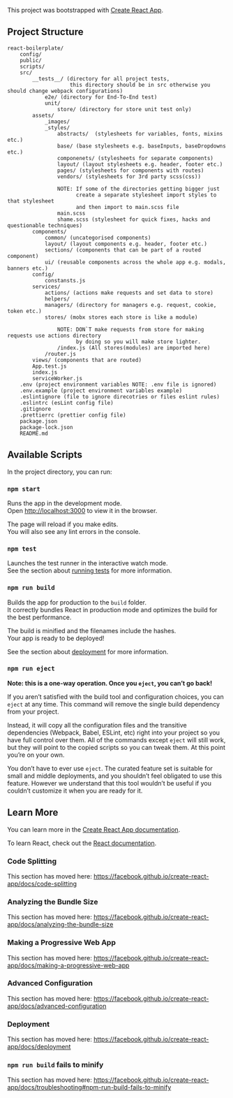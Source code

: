 This project was bootstrapped with [Create React App](https://github.com/facebook/create-react-app).


## Project Structure
```$xslt
react-boilerplate/
    config/
    public/ 
    scripts/
    src/
        __tests__/ (directory for all project tests, 
                    this directory should be in src otherwise you should change webpack configurations)
            e2e/ (directory for End-To-End test)
            unit/
                store/ (directory for store unit test only)
        assets/
            _images/
            _styles/
                abstracts/  (stylesheets for variables, fonts, mixins etc.)
                base/ (base stylesheets e.g. baseInputs, baseDropdowns etc.)
                componenets/ (stylesheets for separate components)
                layout/ (layout stylesheets e.g. header, footer etc.)
                pages/ (stylesheets for components with routes)
                vendors/ (stylesheets for 3rd party scss(css))
            
                NOTE: If some of the directories getting bigger just 
                      create a separate stylesheet import styles to that stylesheet
                      and then import to main.scss file
                main.scss
                shame.scss (stylesheet for quick fixes, hacks and questionable techniques)
        components/
            common/ (uncategorised components)
            layout/ (layout components e.g. header, footer etc.)
            sections/ (components that can be part of a routed component)
            ui/ (reusable components across the whole app e.g. modals, banners etc.)
        config/
            constansts.js    
        services/
            actions/ (actions make requests and set data to store)
            helpers/
            managers/ (directory for managers e.g. request, cookie, token etc.)
            stores/ (mobx stores each store is like a module)
                
                NOTE: DON`T make requests from store for making requests use actions directory 
                      by doing so you will make store lighter.
                /index.js (All stores(modules) are imported here)
            /router.js
        views/ (components that are routed)
        App.test.js
        index.js
        serviceWorker.js
    .env (project environment variables NOTE: .env file is ignored)   
    .env.example (project environment variables example)
    .eslintignore (file to ignore direcotries or files eslint rules)
    .eslintrc (esLint config file)
    .gitignore
    .prettierrc (prettier config file)
    package.json
    package-lock.json
    README.md
```



## Available Scripts

In the project directory, you can run:

### `npm start`

Runs the app in the development mode.<br>
Open [http://localhost:3000](http://localhost:3000) to view it in the browser.

The page will reload if you make edits.<br>
You will also see any lint errors in the console.

### `npm test`

Launches the test runner in the interactive watch mode.<br>
See the section about [running tests](https://facebook.github.io/create-react-app/docs/running-tests) for more information.

### `npm run build`

Builds the app for production to the `build` folder.<br>
It correctly bundles React in production mode and optimizes the build for the best performance.

The build is minified and the filenames include the hashes.<br>
Your app is ready to be deployed!

See the section about [deployment](https://facebook.github.io/create-react-app/docs/deployment) for more information.

### `npm run eject`

**Note: this is a one-way operation. Once you `eject`, you can’t go back!**

If you aren’t satisfied with the build tool and configuration choices, you can `eject` at any time. This command will remove the single build dependency from your project.

Instead, it will copy all the configuration files and the transitive dependencies (Webpack, Babel, ESLint, etc) right into your project so you have full control over them. All of the commands except `eject` will still work, but they will point to the copied scripts so you can tweak them. At this point you’re on your own.

You don’t have to ever use `eject`. The curated feature set is suitable for small and middle deployments, and you shouldn’t feel obligated to use this feature. However we understand that this tool wouldn’t be useful if you couldn’t customize it when you are ready for it.

## Learn More

You can learn more in the [Create React App documentation](https://facebook.github.io/create-react-app/docs/getting-started).

To learn React, check out the [React documentation](https://reactjs.org/).

### Code Splitting

This section has moved here: https://facebook.github.io/create-react-app/docs/code-splitting

### Analyzing the Bundle Size

This section has moved here: https://facebook.github.io/create-react-app/docs/analyzing-the-bundle-size

### Making a Progressive Web App

This section has moved here: https://facebook.github.io/create-react-app/docs/making-a-progressive-web-app

### Advanced Configuration

This section has moved here: https://facebook.github.io/create-react-app/docs/advanced-configuration

### Deployment

This section has moved here: https://facebook.github.io/create-react-app/docs/deployment

### `npm run build` fails to minify

This section has moved here: https://facebook.github.io/create-react-app/docs/troubleshooting#npm-run-build-fails-to-minify
